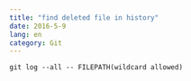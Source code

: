 ```yaml
---
title: "find deleted file in history"
date: 2016-5-9
lang: en
category: Git
---
```


`git log --all -- FILEPATH(wildcard allowed)`

